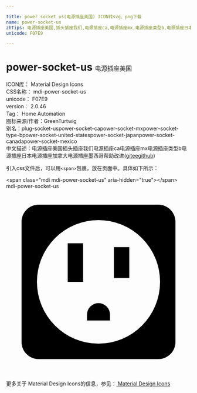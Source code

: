 ```yaml
---

title: power socket us(电源插座美国) ICON转svg、png下载
name: power-socket-us
zhTips: 电源插座美国,插头插座我们,电源插座ca,电源插座mx,电源插座类型b,电源插座日本,电源插座加拿大,电源插座墨西哥
unicode: F07E9

---
```


# power-socket-us  <small style="font-size: 60%;font-weight: 100">电源插座美国</small>


<div class="detail-page">
<p>
<span>
ICON库：
<span class="badge-secondary badge">Material Design Icons</span> 
</span>
<br/>
<span>
CSS名称：
<span class="badge-secondary badge">mdi-power-socket-us</span> 
</span>
<br/>
<span>
unicode：
<span class="badge-secondary badge">F07E9</span> 
</span>
<br/>
<span>
version：
<span class="badge-secondary badge">2.0.46</span> 
</span>
<br/>
<span>Tag：
<span class="badge-light badge">Home Automation</span>
</span>
<br/>
<span>图标来源/作者：<span class="badge-light badge">GreenTurtwig</span></span> 
<br/>
<span>别名：<span class="badge-light badge">plug-socket-us</span><span class="badge-light badge">power-socket-ca</span><span class="badge-light badge">power-socket-mx</span><span class="badge-light badge">power-socket-type-b</span><span class="badge-light badge">power-socket-united-states</span><span class="badge-light badge">power-socket-japan</span><span class="badge-light badge">power-socket-canada</span><span class="badge-light badge">power-socket-mexico</span></span><br/><span class="zh-detail">中文描述：<span class="badge-primary badge">电源插座美国</span><span class="badge-primary badge">插头插座我们</span><span class="badge-primary badge">电源插座ca</span><span class="badge-primary badge">电源插座mx</span><span class="badge-primary badge">电源插座类型b</span><span class="badge-primary badge">电源插座日本</span><span class="badge-primary badge">电源插座加拿大</span><span class="badge-primary badge">电源插座墨西哥</span><span class="help-link"><span>帮助改进</span>(<a href="https://gitee.com/liuwave/icon-helper/edit/master/json/material/power-socket-us.json" target="_blank" rel="noopener noreferrer">gitee</a><a href="https://github.com/liuwave/icon-helper/edit/master/json/material/power-socket-us.json" target="_blank" rel="noopener noreferrer">github</a></span>)</span><br/>
</p>
</div>
<div class="alert alert-dark">
  <i class="mdi mdi-power-socket-us mdi-48px"></i>
  <i class="mdi mdi-power-socket-us mdi-36px"></i>
  <i class="mdi mdi-power-socket-us mdi-24px"></i>
  <i class="mdi mdi-power-socket-us mdi-18px"></i>
</div>
<div>
  <p>引入css文件后，可以用<code>&lt;span&gt;</code>包裹，放在页面中。具体如下所示：    
  </p>
  <div class="alert alert-primary" style="font-size: 14px">
    &lt;span class="mdi mdi-power-socket-us" aria-hidden="true"&gt;&lt;/span&gt;
    <copy-btn content='<span class="mdi mdi-power-socket-us" aria-hidden="true"></span>'></copy-btn>
  </div>
  <div class="alert alert-secondary">
    <i class="mdi mdi-power-socket-us"
    style="font-size: 24px"
    aria-hidden="true"></i> mdi-power-socket-us
    <copy-btn content="mdi-power-socket-us" btn-title="复制图标名称"></copy-btn>
  </div>
</div>
<div id="svg" class="svg-wrap">
<svg xmlns="http://www.w3.org/2000/svg" viewBox="0 0 24 24"><path d="M8,7H10V12H8V7M4.22,2H19.78C21,2 22,3 22,4.22V19.78A2.22,2.22 0 0,1 19.78,22H4.22C3,22 2,21 2,19.78V4.22A2.22,2.22 0 0,1 4.22,2M12,4A8,8 0 0,0 4,12A8,8 0 0,0 12,20A8,8 0 0,0 20,12A8,8 0 0,0 12,4M14,7.5H16V11.5H14V7.5M10.5,16.25A1.5,1.5 0 0,1 12,14.75A1.5,1.5 0 0,1 13.5,16.25V17H10.5V16.25Z" /></svg>
</div>
<detail full-name='mdi-power-socket-us'></detail>
    
<div><p>更多关于 Material Design Icons的信息，参见：<a target="_blank" href="https://iconhelper.cn/material.html"> Material Design Icons</a>
</p></div>

